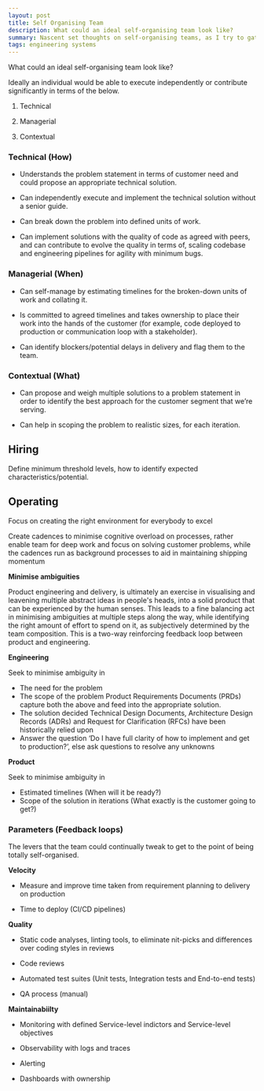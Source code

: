 ```yaml
---
layout: post
title: Self Organising Team
description: What could an ideal self-organising team look like?
summary: Nascent set thoughts on self-organising teams, as I try to gather and put together a better model for understanding.
tags: engineering systems
---
```


What could an ideal self-organising team look like?

Ideally an individual would be able to execute independently or contribute significantly in terms of the below.

1.  Technical
    
2.  Managerial
    
3.  Contextual
    

### Technical (How)

-   Understands the problem statement in terms of customer need and could propose an appropriate technical solution.
    
-   Can independently execute and implement the technical solution without a senior guide.
    
-   Can break down the problem into defined units of work.
    
-   Can implement solutions with the quality of code as agreed with peers, and can contribute to evolve the quality in terms of, scaling codebase and engineering pipelines for agility with minimum bugs.
    

### Managerial (When)

-   Can self-manage by estimating timelines for the broken-down units of work and collating it.
    
-   Is committed to agreed timelines and takes ownership to place their work into the hands of the customer (for example, code deployed to production or communication loop with a stakeholder).
    
-   Can identify blockers/potential delays in delivery and flag them to the team.
    

### Contextual (What)

-   Can propose and weigh multiple solutions to a problem statement in order to identify the best approach for the customer segment that we’re serving.
    
-   Can help in scoping the problem to realistic sizes, for each iteration.
    

## Hiring

Define minimum threshold levels, how to identify expected characteristics/potential.

## Operating

Focus on creating the right environment for everybody to excel

Create cadences to minimise cognitive overload on processes, rather enable team for deep work and focus on solving customer problems, while the cadences run as background processes to aid in maintaining shipping momentum

**Minimise ambiguities**

Product engineering and delivery, is ultimately an exercise in visualising and leavening multiple abstract ideas in people's heads, into a solid product that can be experienced by the human senses. This leads to a fine balancing act in minimising ambiguities at multiple steps along the way, while identifying the right amount of effort to spend on it, as subjectively determined by the team composition. This is a two-way reinforcing feedback loop between product and engineering.

**Engineering**

Seek to minimise ambiguity in

-   The need for the problem
-   The scope of the problem
Product Requirements Documents (PRDs) capture both the above and feed into the appropriate solution.
-   The solution decided
Technical Design Documents, Architecture Design Records (ADRs) and Request for Clarification (RFCs) have been historically relied upon
-   Answer the question ‘Do I have full clarity of how to implement and get to production?’, else ask questions to resolve any unknowns
    
**Product**

Seek to minimise ambiguity in 

-   Estimated timelines (When will it be ready?)
-   Scope of the solution in iterations (What exactly is the customer going to get?)
    

### Parameters (Feedback loops)

The levers that the team could continually tweak to get to the point of being totally self-organised.

**Velocity**

-   Measure and improve time taken from requirement planning to delivery on production
    
-   Time to deploy (CI/CD pipelines)
    

**Quality**

-   Static code analyses, linting tools, to eliminate nit-picks and differences over coding styles in reviews

-   Code reviews
    
-   Automated test suites (Unit tests, Integration tests and End-to-end tests)
    
-   QA process (manual)
    

**Maintainabiilty**

-   Monitoring with defined Service-level indictors and Service-level objectives

-   Observability with logs and traces

-   Alerting

-   Dashboards with ownership


